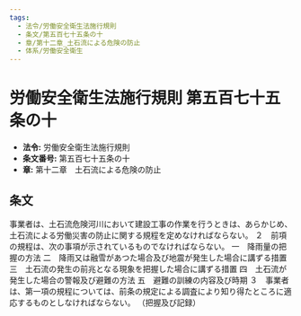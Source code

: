 ```yaml
---
tags:
  - 法令/労働安全衛生法施行規則
  - 条文/第五百七十五条の十
  - 章/第十二章_土石流による危険の防止
  - 体系/労働安全衛生
---
```

# 労働安全衛生法施行規則 第五百七十五条の十

- **法令:** 労働安全衛生法施行規則
- **条文番号:** 第五百七十五条の十
- **章:** 第十二章　土石流による危険の防止

## 条文
事業者は、土石流危険河川において建設工事の作業を行うときは、あらかじめ、土石流による労働災害の防止に関する規程を定めなければならない。
２　前項の規程は、次の事項が示されているものでなければならない。
一　降雨量の把握の方法
二　降雨又は融雪があつた場合及び地震が発生した場合に講ずる措置
三　土石流の発生の前兆となる現象を把握した場合に講ずる措置
四　土石流が発生した場合の警報及び避難の方法
五　避難の訓練の内容及び時期
３　事業者は、第一項の規程については、前条の規定による調査により知り得たところに適応するものとしなければならない。
（把握及び記録）


